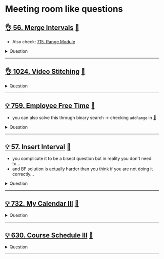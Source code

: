 # Meeting room like questions

## [:ok_hand: 56. Merge Intervals](https://leetcode.com/problems/merge-intervals/) [:dart:](merge_interval.h)

- Also check: [715. Range Module](../../binary_search/README.md#💡-715-range-module-🎯)

<details><summary markdown="span">Question</summary>

```markdown
Given an array of intervals where intervals[i] = [starti, endi]
- merge all overlapping intervals,
- and return an array of the **non-overlapping** intervals that cover all the
  intervals in the input.

Input: intervals = [[1,3],[2,6],[8,10],[15,18]]
Output: [[1,6],[8,10],[15,18]]
Explanation: Since intervals [1,3] and [2,6] overlap, merge them into [1,6].
```

</details>

------------------------------------------------------------------------------

## [:ok_hand: 1024. Video Stitching](https://leetcode.com/problems/video-stitching/) [:dart:](video_stitching.h)

<details><summary markdown="span">Question</summary>

```markdown
You are given a series of video clips from a sporting event that lasted time
seconds.

These video clips can be overlapping with each other and have varying lengths.

Each video clip is described by an array clips where
- clips[i] = [starti, endi] indicates that
  the ith clip started at starti and ended at endi.

Return the minimum number of clips needed so that we can cut the clips into
segments that cover the entire sporting event [0, time].

If the task is impossible, return -1.

Input: clips = [[0,2],[4,6],[8,10],[1,9],[1,5],[5,9]], time = 10
Output: 3

Explanation: We take the clips [0,2], [8,10], [1,9]; a total of 3 clips.
```

</details>

------------------------------------------------------------------------------

## [:bulb: 759. Employee Free Time](https://leetcode.com/problems/employee-free-time/) [:dart:](employee_free_time.h)

- you can also solve this through binary search -> checking `addRange` in [:dart:](../binary_search/range_module.h)

<details><summary markdown="span">Question</summary>

```markdown
- Given a list schedule of employees,
  which represents the working time for each employee.
  - Each employee has a list of non-overlapping Intervals that are itself sorted.
- Return the list of finite intervals representing common,
  positive-length free time for all employees, also in sorted order.

Input: schedule = [[[1,2],[5,6]],
                  [[1,3]],
                  [[4,10]]]
Output: [[3,4]]

Explanation:
- There are a total of three employees,
  and all common free time intervals would be [-inf, 1], [3, 4], [10, inf].
- We discard any intervals that contain inf as they aren't finite.
```

</details>

------------------------------------------------------------------------------

## [:bulb: 57. Insert Interval](https://leetcode.com/problems/insert-interval/) [:dart:](insert_interval.h)

- you complicate it to be a bisect question but in reality you don't need to...
- and BF solution is actually harder than you think if you are not doing it correctly...

<details><summary markdown="span">Question</summary>

```markdown
You are given an array of non-overlapping intervals intervals where
- intervals[i] = [starti, endi] represent
- the start and the end of the ith interval
- and intervals is sorted in ascending order by starti.

You are also given an interval newInterval = [start, end]
that represents the start and end of another interval.

Insert newInterval into intervals such that intervals is
- **still sorted in ascending order by starti** and
- intervals still **does not have any overlapping intervals** (merge overlapping intervals if necessary).

Return intervals after the insertion.

Input: intervals = [[1,3],[6,9]], newInterval = [2,5]
Output: [[1,5],[6,9]]

Input: intervals = [[1,2],[3,5],[6,7],[8,10],[12,16]], newInterval = [4,8]
Output: [[1,2],[3,10],[12,16]]
```

</details>

------------------------------------------------------------------------------

## [:bulb: 732. My Calendar III](https://leetcode.com/problems/my-calendar-iii/) [:dart:](my_calendar_iii.h)

<details><summary markdown="span">Question</summary>

```markdown
You are given an array of non-overlapping intervals intervals where
- intervals[i] = [starti, endi] represent
- the start and the end of the ith interval
- and intervals is sorted in ascending order by starti.

You are also given an interval newInterval = [start, end]
that represents the start and end of another interval.

Insert newInterval into intervals such that intervals is
- **still sorted in ascending order by starti** and
- intervals still **does not have any overlapping intervals** (merge overlapping intervals if necessary).

Return intervals after the insertion.

Input: intervals = [[1,3],[6,9]], newInterval = [2,5]
Output: [[1,5],[6,9]]

Input: intervals = [[1,2],[3,5],[6,7],[8,10],[12,16]], newInterval = [4,8]
Output: [[1,2],[3,10],[12,16]]
```

</details>

------------------------------------------------------------------------------

## [:bulb: 630. Course Schedule III](https://leetcode.com/problems/course-schedule-iii/) [:dart:](course_schedule_iii.h)

<details><summary markdown="span">Question</summary>

```markdown
There are n different online courses numbered from 1 to n.
You are given an array courses where
- courses[i] = [durationi, lastDayi] indicate that
    - the ith course should be taken continuously for durationi days
    - and must be finished before or on lastDayi.
You will start on the 1st day and you cannot take two or more courses simultaneously.
Return the maximum number of courses that you can take.

e.g. [[1,2],[2,3]]  --> ans = 2
took [1,2], timeUsed = 1 <= 2 is okay to take
took [2,3], timeUsed = 3 <= 3 is okay to take
```

</details>

------------------------------------------------------------------------------

